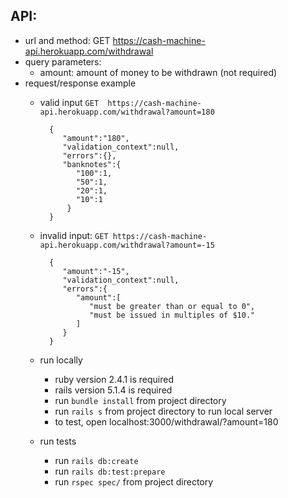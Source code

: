 ## API:


 - url and method: GET https://cash-machine-api.herokuapp.com/withdrawal
  - query parameters: 
    - amount: amount of money to be withdrawn (not required)
  - request/response example
    - valid input
        `GET  https://cash-machine-api.herokuapp.com/withdrawal?amount=180`
        
           
            {
               "amount":"180",
               "validation_context":null,
               "errors":{},
               "banknotes":{  
                  "100":1,
                  "50":1,
                  "20":1,
                  "10":1
                }
            }
            
    - invalid input:
        `GET https://cash-machine-api.herokuapp.com/withdrawal?amount=-15`
        
        
            {  
               "amount":"-15",
               "validation_context":null,
               "errors":{  
                  "amount":[  
                     "must be greater than or equal to 0",
                     "must be issued in multiples of $10."
                  ]
               }
            }
        
    - run locally
      - ruby version 2.4.1 is required
      - rails version 5.1.4 is required
      - run `bundle install` from project directory
      - run `rails s` from project directory to run local server
      - to test, open localhost:3000/withdrawal/?amount=180
    - run tests
      - run `rails db:create`
      - run `rails db:test:prepare` 
      - run `rspec spec/` from project directory

